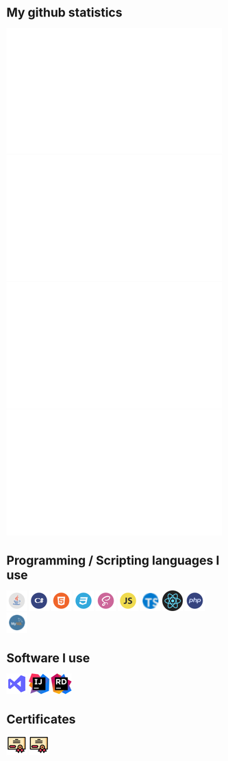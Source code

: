 # My github statistics
![](https://raw.githubusercontent.com/ElwynVdb/github-stats/master/generated/overview.svg#gh-dark-mode-only)
![](https://raw.githubusercontent.com/ElwynVdb/github-stats/master/generated/languages.svg#gh-dark-mode-only)
![](https://raw.githubusercontent.com/ElwynVdb/github-stats/master/generated/overview.svg#gh-light-mode-only)
![](https://raw.githubusercontent.com/ElwynVdb/github-stats/master/generated/languages.svg#gh-light-mode-only)

# Programming / Scripting languages I use

![JAVA](./images/icons/java.png "Java")
![CSharp](./images/icons/csharp.png "CSharp")
![HTML5](./images/icons/html5.png "HTML5")
![CSS3](./images/icons/css3.png "CSS3")
![SCSS](./images/icons/scss.png "SCSS")
![JS](./images/icons/javascript.png "Javascript")
![TS](./images/icons/typescript.png "Typescript")
![React](./images/icons/react.png "React")
![PHP](./images/icons/php.png "PHP")
![MySQL](./images/icons/mysql.png "MySQL")

# Software I use
![Visual Studio (Code)](./images/icons/visualstudio.png "Visual Studio (Code)")
![Intellij IDEA](./images/icons/intellijidea.png "Intellij IDEA") 
![Intellij Rider](./images/icons/intellijrider.png "Intellij Rider") 

# Certificates
<a href="https://verify.w3schools.com/1MPJTMKGM7" target="_blank">![Certified Typescript Developer - W3Schools](./images/icons/certificate.png "Certified Typescript Developer - W3Schools")</a>
<a href="https://verify.w3schools.com/1NBWHJCH8B" target="_blank">![Certified C# Developer - W3Schools](./images/icons/certificate.png "Certified C# Developer - W3Schools")</a>
